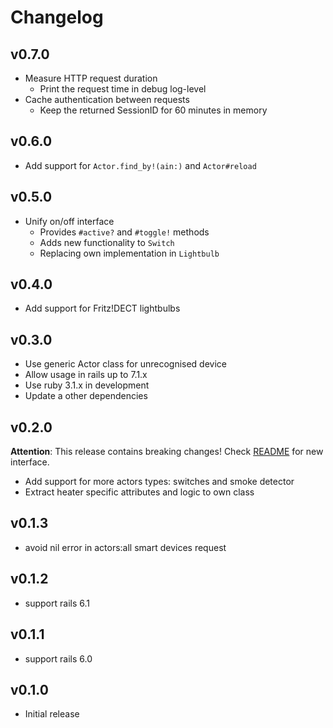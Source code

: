 # Changelog

## v0.7.0

* Measure HTTP request duration
  * Print the request time in debug log-level
* Cache authentication between requests
  * Keep the returned SessionID for 60 minutes in memory

## v0.6.0

* Add support for `Actor.find_by!(ain:)` and `Actor#reload`

## v0.5.0

* Unify on/off interface
  * Provides `#active?` and `#toggle!` methods
  * Adds new functionality to `Switch`
  * Replacing own implementation in `Lightbulb`

## v0.4.0

* Add support for Fritz!DECT lightbulbs

## v0.3.0

* Use generic Actor class for unrecognised device
* Allow usage in rails up to 7.1.x
* Use ruby 3.1.x in development
* Update a other dependencies

## v0.2.0

**Attention**: This release contains breaking changes! Check [README](README.md) for new interface.

* Add support for more actors types: switches and smoke detector
* Extract heater specific attributes and logic to own class

## v0.1.3

* avoid nil error in actors:all smart devices request

## v0.1.2

* support rails 6.1

## v0.1.1

* support rails 6.0

## v0.1.0

* Initial release
